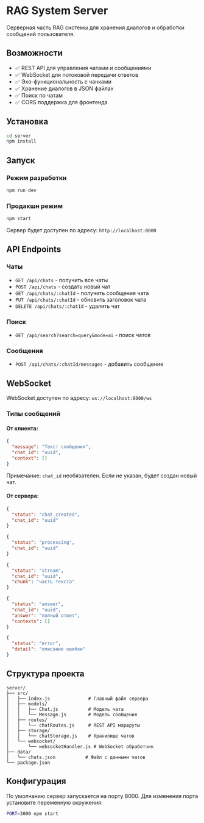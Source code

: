 # RAG System Server

Серверная часть RAG системы для хранения диалогов и обработки сообщений пользователя.

## Возможности

- ✅ REST API для управления чатами и сообщениями
- ✅ WebSocket для потоковой передачи ответов
- ✅ Эхо-функциональность с чанками
- ✅ Хранение диалогов в JSON файлах
- ✅ Поиск по чатам
- ✅ CORS поддержка для фронтенда

## Установка

```bash
cd server
npm install
```

## Запуск

### Режим разработки
```bash
npm run dev
```

### Продакшн режим
```bash
npm start
```

Сервер будет доступен по адресу: `http://localhost:8000`

## API Endpoints

### Чаты
- `GET /api/chats` - получить все чаты
- `POST /api/chats` - создать новый чат
- `GET /api/chats/:chatId` - получить сообщения чата
- `PUT /api/chats/:chatId` - обновить заголовок чата
- `DELETE /api/chats/:chatId` - удалить чат

### Поиск
- `GET /api/search?search=query&mode=ai` - поиск чатов

### Сообщения
- `POST /api/chats/:chatId/messages` - добавить сообщение

## WebSocket

WebSocket доступен по адресу: `ws://localhost:8000/ws`

### Типы сообщений

#### От клиента:
```json
{
  "message": "Текст сообщения",
  "chat_id": "uuid",
  "context": []
}
```

Примечание: `chat_id` необязателен. Если не указан, будет создан новый чат.

#### От сервера:
```json
{
  "status": "chat_created",
  "chat_id": "uuid"
}
```

```json
{
  "status": "processing",
  "chat_id": "uuid"
}
```

```json
{
  "status": "stream",
  "chat_id": "uuid",
  "chunk": "часть текста"
}
```

```json
{
  "status": "answer",
  "chat_id": "uuid",
  "answer": "полный ответ",
  "contexts": []
}
```

```json
{
  "status": "error",
  "detail": "описание ошибки"
}
```

## Структура проекта

```
server/
├── src/
│   ├── index.js              # Главный файл сервера
│   ├── models/
│   │   ├── Chat.js           # Модель чата
│   │   └── Message.js        # Модель сообщения
│   ├── routes/
│   │   └── chatRoutes.js     # REST API маршруты
│   ├── storage/
│   │   └── chatStorage.js    # Хранилище чатов
│   └── websocket/
│       └── websocketHandler.js # WebSocket обработчик
├── data/
│   └── chats.json           # Файл с данными чатов
└── package.json
```

## Конфигурация

По умолчанию сервер запускается на порту 8000. Для изменения порта установите переменную окружения:

```bash
PORT=3000 npm start
```
